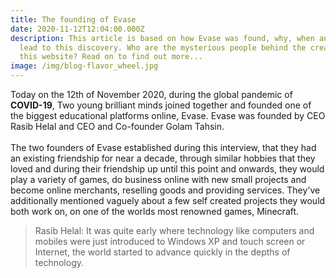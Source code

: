 ```yaml
---
title: The founding of Evase
date: 2020-11-12T12:04:00.000Z
description: This article is based on how Evase was found, why, when and what
  lead to this discovery. Who are the mysterious people behind the creation of
  this website? Read on to find out more...
image: /img/blog-flavor_wheel.jpg
---
```

Today on the 12th of November 2020, during the global pandemic of **COVID-19**, Two young brilliant minds joined together and founded one of the biggest educational platforms online, Evase. Evase was founded by CEO Rasib Helal and CEO and Co-founder Golam Tahsin.<br></br>The two founders of Evase established during this interview, that they had an existing friendship for near a decade, through similar hobbies that they loved and during their friendship up until this point and onwards, they would play a variety of games, do business online with new small projects and become online merchants, reselling goods and providing services.  They've additionally mentioned vaguely about a few self created projects they would both work on, on one of the worlds most renowned games, Minecraft.

> Rasib Helal:  It was quite early where technology like computers and mobiles were just introduced to Windows XP and touch screen or Internet, the world started to advance quickly in the depths of technology.